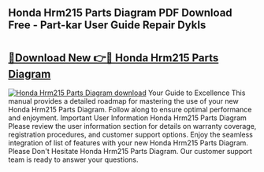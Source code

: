 ## Honda Hrm215 Parts Diagram PDF Download Free - Part-kar User Guide Repair DykIs

# <h2><a href="http://dft8z0.blite.top/?on=Honda+Hrm215+Parts+Diagram">🔗Download New 👉🔴 Honda Hrm215 Parts Diagram</a></h2>

[![Honda Hrm215 Parts Diagram download](https://i.imgur.com/lujVjoI.png)](http://dft8z0.blite.top/?on=Honda+Hrm215+Parts+Diagram)
Your Guide to Excellence This manual provides a detailed roadmap for mastering the use of your new Honda Hrm215 Parts Diagram. Follow along to ensure optimal performance and enjoyment. Important User Information Honda Hrm215 Parts Diagram Please review the user information section for details on warranty coverage, registration procedures, and customer support options. Enjoy the seamless integration of list of features with your new Honda Hrm215 Parts Diagram. Please Don't Hesitate Honda Hrm215 Parts Diagram. Our customer support team is ready to answer your questions.
